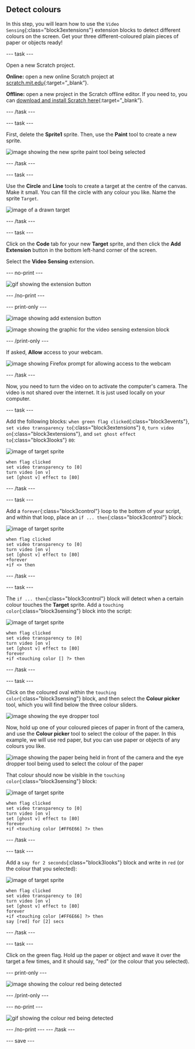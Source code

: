 ## Detect colours

In this step, you will learn how to use the `Video Sensing`{:class="block3extensions"} extension blocks to detect different colours on the screen. Get your three different-coloured plain pieces of paper or objects ready!

--- task ---

Open a new Scratch project.

**Online:** open a new online Scratch project at [scratch.mit.edu](https://scratch.mit.edu/projects/editor/){:target=”_blank”}.

**Offline:** open a new project in the Scratch offline editor. If you need to, you can [download and install Scratch here](https://scratch.mit.edu/download){:target=”_blank”}.

--- /task ---

--- task ---

First, delete the **Sprite1** sprite. Then, use the **Paint** tool to create a new sprite.

![image showing the new sprite paint tool being selected](images/paint-new-sprite.png)

--- /task ---

--- task ---

Use the **Circle** and **Line** tools to create a target at the centre of the canvas. Make it small. You can fill the circle with any colour you like. Name the sprite `Target`.

![image of a drawn target](images/target.png)

--- /task ---

--- task ---

Click on the **Code** tab for your new **Target** sprite, and then click the **Add Extension** button in the bottom left-hand corner of the screen.

Select the **Video Sensing** extension.

--- no-print ---

![gif showing the extension button](images/add-video-extension.gif)

--- /no-print ---

--- print-only ---

![image showing add extension button](images/add-extension.png)

![image showing the graphic for the video sensing extension block](images/video-sensing-library.png)

--- /print-only ---

If asked, **Allow** access to your webcam.

![image showing Firefox prompt for allowing access to the webcam](images/camera-allow.png)

--- /task ---

Now, you need to turn the video on to activate the computer's camera. The video is not shared over the internet. It is just used locally on your computer.

--- task ---

Add the following blocks: `when green flag clicked`{:class="block3events"}, `set video transparency to`{:class="block3extensions"} `0`, `turn video on`{:class="block3extensions"}, and `set ghost effect to`{:class="block3looks"} `80`:

![image of target sprite](images/target-sprite.png)

```blocks3
when flag clicked
set video transparency to [0]
turn video [on v]
set [ghost v] effect to [80]
```
--- /task ---

--- task ---

Add a `forever`{:class="block3control"} loop to the bottom of your script, and within that loop, place an `if ... then`{:class="block3control"} block:

![image of target sprite](images/target-sprite.png)

```blocks3
when flag clicked
set video transparency to [0]
turn video [on v]
set [ghost v] effect to [80]
+forever
+if <> then
```

--- /task ---

--- task ---

The `if ... then`{:class="block3control"} block will detect when a certain colour touches the **Target** sprite. Add a `touching color`{:class="block3sensing"} block into the script:

![image of target sprite](images/target-sprite.png)

```blocks3
when flag clicked
set video transparency to [0]
turn video [on v]
set [ghost v] effect to [80]
forever
+if <touching color [] ?> then
```
--- /task ---

--- task ---

Click on the coloured oval within the `touching color`{:class="block3sensing"} block, and then select the **Colour picker** tool, which you will find below the three colour sliders. 

![image showing the eye dropper tool](images/eye-dropper-tool.png)

Now, hold up one of your coloured pieces of paper in front of the camera, and use the **Colour picker** tool to select the colour of the paper. In this example, we will use red paper, but you can use paper or objects of any colours you like.

![image showing the paper being held in front of the camera and the eye dropper tool being used to select the colour of the paper](images/select-colour.png)

That colour should now be visible in the `touching color`{:class="block3sensing"} block:

![image of target sprite](images/target-sprite.png)

```blocks3
when flag clicked
set video transparency to [0]
turn video [on v]
set [ghost v] effect to [80]
forever
+if <touching color [#FF6E66] ?> then
```

--- /task ---

--- task ---

Add a `say for 2 seconds`{:class="block3looks"} block and write in `red` (or the colour that you selected):

![image of target sprite](images/target-sprite.png)

```blocks3
when flag clicked
set video transparency to [0]
turn video [on v]
set [ghost v] effect to [80]
forever
+if <touching color [#FF6E66] ?> then
say [red] for [2] secs
```

--- /task ---

--- task ---

Click on the green flag. Hold up the paper or object and wave it over the target a few times, and it should say, "red" (or the colour that you selected).

--- print-only ---

![image showing the colour red being detected](images/colour-detect.png)

--- /print-only ---

--- no-print ---

![gif showing the colour red being detected](images/colour-detect.gif)

--- /no-print ---
--- /task ---

--- save ---
